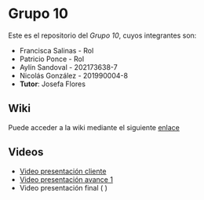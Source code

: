 # Grupo 10
Este es el repositorio del *Grupo 10*, cuyos integrantes son:

* Francisca Salinas - Rol
* Patricio Ponce - Rol
* Aylín Sandoval - 202173638-7
* Nicolás González - 201990004-8
* **Tutor**: Josefa Flores

## Wiki

Puede acceder a la wiki mediante el siguiente [enlace]( )

## Videos

* [Video presentación cliente]( )
* [Video presentación avance 1]( )
* Video presentación final ( )
